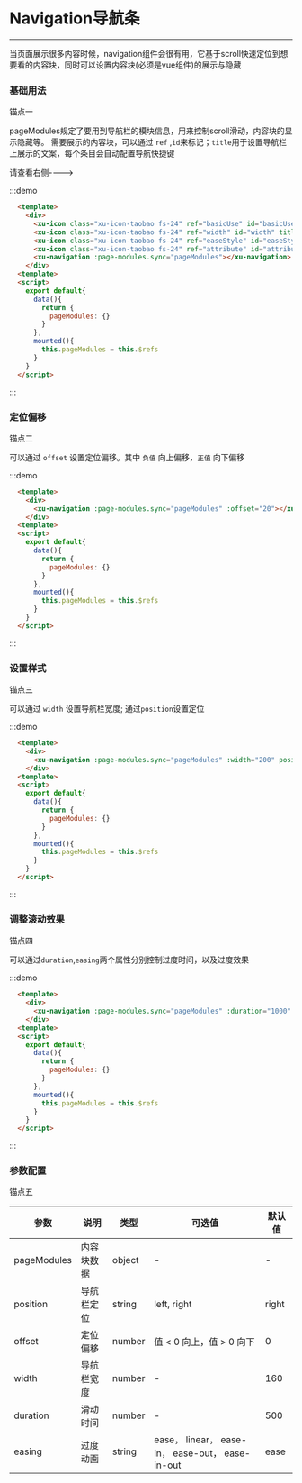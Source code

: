 # Navigation导航条
<!-- {.md} -->

---
<!-- {.md} -->
当页面展示很多内容时候，navigation组件会很有用，它基于scroll快速定位到想要看的内容块，同时可以设置内容块(必须是vue组件)的展示与隐藏
<!-- {.md} -->

### 基础用法

<xu-button class="fs20 cl-red" ref="basicUse" id="basicUse" title="基础用法" type="text">
  <xu-icon class="xu-icon-taobao fs20"></xu-icon>锚点一
</xu-button> 
<!-- {.md} -->

pageModules规定了要用到导航栏的模块信息，用来控制scroll滑动，内容块的显示隐藏等。
需要展示的内容块，可以通过 `ref` ,`id`来标记；`title`用于设置导航栏上展示的文案，每个条目会自动配置导航快捷键

<div class="demo-block">
  请查看右侧---->
  <xu-navigation :page-modules.sync="pageModules" :duration="800" easing="ease-in-out" :width="200" :offset="-20"></xu-navigation>
</div>

:::demo
```html
  <template>
    <div>
      <xu-icon class="xu-icon-taobao fs-24" ref="basicUse" id="basicUse" title="基础用法"></xu-icon>
      <xu-icon class="xu-icon-taobao fs-24" ref="width" id="width" title="设置样式"></xu-icon>
      <xu-icon class="xu-icon-taobao fs-24" ref="easeStyle" id="easeStyle" title="调整滚动效果"></xu-icon>
      <xu-icon class="xu-icon-taobao fs-24" ref="attribute" id="attribute" title="参数配置"></xu-icon>
      <xu-navigation :page-modules.sync="pageModules"></xu-navigation>
    </div>
  <template>
  <script>
    export default{
      data(){
        return {
          pageModules: {}
        }
      },
      mounted(){
        this.pageModules = this.$refs
      }
    }
  </script>
```
:::

### 定位偏移

<xu-button class="fs20 cl-red" ref="offset" id="offset" title="定位偏移" type="text">
  <xu-icon class="xu-icon-taobao fs20"></xu-icon>锚点二
</xu-button> 
<!-- {.md} -->

可以通过 `offset` 设置定位偏移。其中  `负值` 向上偏移，`正值` 向下偏移

:::demo
```html
  <template>
    <div>
      <xu-navigation :page-modules.sync="pageModules" :offset="20"></xu-navigation>
    </div>
  <template>
  <script>
    export default{
      data(){
        return {
          pageModules: {}
        }
      },
      mounted(){
        this.pageModules = this.$refs
      }
    }
  </script>
```
:::

### 设置样式

<xu-button class="fs20 cl-red" ref="width" id="width" title="设置样式" type="text">
  <xu-icon class="xu-icon-taobao fs20"></xu-icon>锚点三
</xu-button> 
<!-- {.md} -->

可以通过 `width` 设置导航栏宽度; 通过`position`设置定位

:::demo
```html
  <template>
    <div>
      <xu-navigation :page-modules.sync="pageModules" :width="200" position="left"></xu-navigation>
    </div>
  <template>
  <script>
    export default{
      data(){
        return {
          pageModules: {}
        }
      },
      mounted(){
        this.pageModules = this.$refs
      }
    }
  </script>
```
:::

### 调整滚动效果

<xu-button class="fs20 cl-red" ref="easeStyle" id="easeStyle" title="调整滚动效果" type="text">
  <xu-icon class="xu-icon-taobao fs20"></xu-icon>锚点四
</xu-button> 
<!-- {.md} -->

可以通过`duration`,`easing`两个属性分别控制过度时间，以及过度效果

:::demo
```html
  <template>
    <div>
      <xu-navigation :page-modules.sync="pageModules" :duration="1000" easing="linear"></xu-navigation>
    </div>
  <template>
  <script>
    export default{
      data(){
        return {
          pageModules: {}
        }
      },
      mounted(){
        this.pageModules = this.$refs
      }
    }
  </script>
```
:::

### 参数配置

<xu-button class="fs20 cl-red" ref="attribute" id="attribute" title="参数配置" type="text">
  <xu-icon class="xu-icon-taobao fs20"></xu-icon>锚点五
</xu-button> 

<!-- {.md} -->
| 参数      | 说明    | 类型      | 可选值       | 默认值   |
|---------- |-------- |---------- |-------------  |-------- |
| pageModules | 内容块数据 | object | - | - |
| position | 导航栏定位 | string  | left, right | right |
| offset | 定位偏移 | number | 值 < 0 向上，值 > 0 向下 | 0 |
| width | 导航栏宽度 | number | - | 160 |
| duration | 滑动时间 | number | - | 500 |
| easing | 过度动画 | string | ease， linear， ease-in， ease-out， ease-in-out | ease |

<script>
  export default{
    data(){
      return {
        pageModules: {}
      }
    },
    mounted(){
      this.pageModules = this.$refs;
      console.log(this.pageModules)
    }
  }
</script>
<style lang="scss">
  
</style>